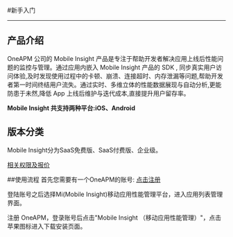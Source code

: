 #新手入门


---
## 产品介绍


OneAPM 公司的 Mobile Insight 产品是专注于帮助开发者解决应用上线后性能问题的监控与管理。通过应用内嵌入 Mobile Insight 产品的 SDK , 同步真实用户访问体验,及时发现使用过程中的卡顿、崩溃、连接超时、内存泄漏等问题,帮助开发者第一时间终结用户流失。通过实时、多维立体的性能数据展现与自动分析,更能防患于未然,降低 App 上线后维护与迭代成本,直接提升用户留存率。

**Mobile Insight 共支持两种平台:iOS、Android**


## 版本分类


Mobile Insight分为SaaS免费版、SaaS付费版、企业级。

[相关权限及报价](http://www.oneapm.com/mi/price.html)

##使用流程
首先您需要有一个OneAPM的账号:
[点击注册](http://user.oneapm.com/pages/v2/signup)

登陆账号之后选择Mi(Mobile Insight)移动应用性能管理平台，进入应用列表管理界面。


注册 OneAPM，登录账号后点击"Mobile Insight （移动应用性能管理）"，点击苹果图标进入下载安装页面。